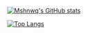 [![Mshnwq's GitHub stats](https://github-readme-stats.vercel.app/api?username=faisalJAbushanab&count_private=true&show_icons=true&theme=radical)](https://github.com/anuraghazra/github-readme-stats)

[![Top Langs](https://github-readme-stats.vercel.app/api/top-langs/?username=faisalJAbushanab&layout=donut&show_icons=true&theme=radical&hide=qml,html,css,php,jupyter%20notebook,swift,kotlin)](https://github.com/anuraghazra/github-readme-stats)
